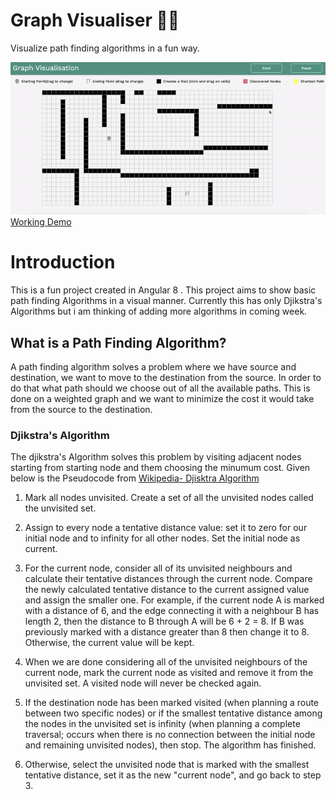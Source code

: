 # Graph Visualiser 🚀🚀

Visualize path finding algorithms in a fun way.

![Alt Text](/images/rec.gif)
[Working Demo](https://practical-wiles-3b49f2.netlify.com/)

# Introduction
This is a fun project created in Angular 8 . This project aims to show basic path finding Algorithms in a visual manner. Currently this has only Djikstra's Algorithms but i am thinking of adding more algorithms in coming week.

## What is a Path Finding Algorithm?
 A path finding algorithm solves a problem where we have source and destination, we want to move to the destination from the source. In order to do that what path should we choose out of all the available paths. This is done on a weighted graph and we want to minimize the cost it would take from the source to the destination.  

### Djikstra's Algorithm
The djikstra's Algorithm solves this problem by visiting adjacent nodes starting from starting node and them choosing the minumum cost. 
Given below is the Pseudocode from [Wikipedia- Djisktra Algorithm](https://en.wikipedia.org/wiki/Dijkstra%27s_algorithm)

1. Mark all nodes unvisited. Create a set of all the unvisited nodes called the unvisited set.

2. Assign to every node a tentative distance value: set it to zero for our initial node and to infinity for all other nodes. Set the initial node as current.

3. For the current node, consider all of its unvisited neighbours and calculate their tentative distances through the current node. Compare the newly calculated tentative distance to the current assigned value and assign the smaller one. For example, if the current node A is marked with a distance of 6, and the edge connecting it with a neighbour B has length 2, then the distance to B through A will be 6 + 2 = 8. If B was previously marked with a distance greater than 8 then change it to 8. Otherwise, the current value will be kept.
4. When we are done considering all of the unvisited neighbours of the current node, mark the current node as visited and remove it from the unvisited set. A visited node will never be checked again.
5. If the destination node has been marked visited (when planning a route between two specific nodes) or if the smallest tentative distance among the nodes in the unvisited set is infinity (when planning a complete traversal; occurs when there is no connection between the initial node and remaining unvisited nodes), then stop. The algorithm has finished.
6. Otherwise, select the unvisited node that is marked with the smallest tentative distance, set it as the new "current node", and go back to step 3.  